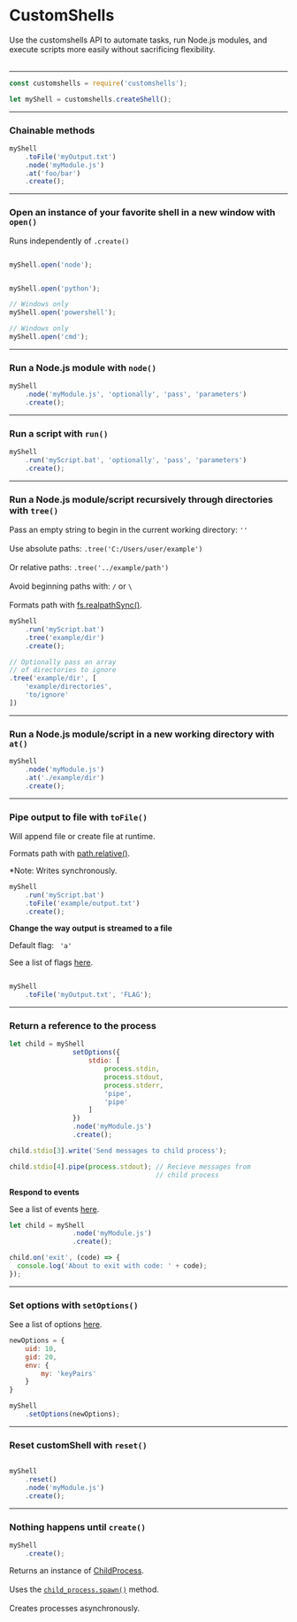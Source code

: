 # CustomShells
Use the customshells API to automate tasks, run Node.js modules, and execute scripts more easily without sacrificing flexibility.
<br>
<br>
<hr>

```js
const customshells = require('customshells');

let myShell = customshells.createShell();
```

<hr>

### Chainable methods

```js
myShell
    .toFile('myOutput.txt')
    .node('myModule.js')
    .at('foo/bar')
    .create();
```

<hr>

### Open an instance of your favorite shell in a new window with <code>open()</code>

Runs independently of <code>.create()</code> 

```js

myShell.open('node');


myShell.open('python');

// Windows only
myShell.open('powershell'); 

// Windows only
myShell.open('cmd');
```

<hr>

### Run a Node.js module with <code>node()</code>

```js
myShell
    .node('myModule.js', 'optionally', 'pass', 'parameters')
    .create();
```

<hr>

### Run a script with <code>run()</code>

```js
myShell
    .run('myScript.bat', 'optionally', 'pass', 'parameters')
    .create();
```

<hr>

### Run a Node.js module/script recursively through directories with <code>tree()</code>

Pass an empty string to begin in the current working directory: <code>''</code>
<br>
<br>
Use absolute paths: <code>.tree('C:/Users/user/example')</code>
<br>
<br>
Or relative paths: <code>.tree('../example/path')</code>
<br>
<br>
Avoid beginning paths with: <code>/</code> or <code>\\</code>
<br>
<br>
Formats path with <a href="https://nodejs.org/api/fs.html#fs_fs_realpathsync_path_options">fs.realpathSync()</a>.

```js
myShell
    .run('myScript.bat')
    .tree('example/dir')
    .create();

// Optionally pass an array 
// of directories to ignore
.tree('example/dir', [
    'example/directories',
    'to/ignore'
])
```

<hr>

### Run a Node.js module/script in a new working directory with <code>at()</code>

```js
myShell
    .node('myModule.js')
    .at('./example/dir')
    .create();
```

<hr>

### Pipe output to file with <code>toFile()</code>

Will append file or create file at runtime.


Formats path with <a href="https://nodejs.org/dist/latest-v8.x/docs/api/path.html#path_path_relative_from_to">path.relative()</a>.


*Note: Writes synchronously.

```js
myShell
    .run('myScript.bat')
    .toFile('example/output.txt')
    .create();
```

**Change the way output is streamed to a file**

Default flag: <code> 'a' </code>

See a list of flags <a href="https://nodejs.org/dist/latest-v8.x/docs/api/fs.html#fs_fs_open_path_flags_mode_callback">here</a>.

```js

myShell
    .toFile('myOutput.txt', 'FLAG');
```

<hr>

### Return a reference to the process

```js
let child = myShell
                setOptions({ 
                    stdio: [
                        process.stdin, 
                        process.stdout, 
                        process.stderr, 
                        'pipe', 
                        'pipe'
                    ]
                })
                .node('myModule.js')
                .create();

child.stdio[3].write('Send messages to child process');

child.stdio[4].pipe(process.stdout); // Recieve messages from 
                                     // child process
```

**Respond to events**

See a list of events <a href="https://nodejs.org/dist/latest-v8.x/docs/api/process.html#process_process_events">here</a>.

```js
let child = myShell
                .node('myModule.js')
                .create();

child.on('exit', (code) => {
  console.log('About to exit with code: ' + code);
});
```

<hr>

### Set options with <code>setOptions()</code>

See a list of options <a href="https://nodejs.org/dist/latest-v8.x/docs/api/child_process.html#child_process_child_process_spawn_command_args_options">here</a>.

```js
newOptions = {
    uid: 10,
    gid: 20,
    env: {
        my: 'keyPairs'
    }
}

myShell
    .setOptions(newOptions);
```

<hr>

### Reset customShell with <code>reset()</code>

```js

myShell
    .reset()
    .node('myModule.js')
    .create();
```

<hr>

### Nothing happens until <code>create()</code>

```js
myShell
    .create();
```

Returns an instance of <a href="https://nodejs.org/dist/latest-v8.x/docs/api/child_process.html#child_process_class_childprocess">ChildProcess</a>. 
<br>
<br>
Uses the <a href="https://nodejs.org/dist/latest-v8.x/docs/api/child_process.html#child_process_child_process_spawn_command_args_options"><code>child_process.spawn()</code></a> method.
<br>
<br>
Creates processes asynchronously.
